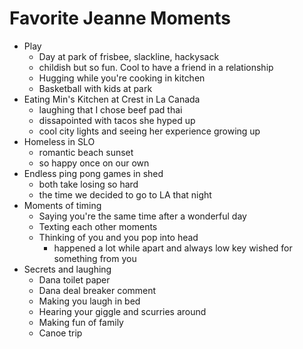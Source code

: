 # Favorite Jeanne Moments

- Play
  - Day at park of frisbee, slackline, hackysack
  - childish but so fun. Cool to have a friend in a relationship
  - Hugging while you're cooking in kitchen
  - Basketball with kids at park
- Eating Min's Kitchen at Crest in La Canada
  - laughing that I chose beef pad thai
  - dissapointed with tacos she hyped up
  - cool city lights and seeing her experience growing up
- Homeless in SLO
  - romantic beach sunset
  - so happy once on our own
- Endless ping pong games in shed
  - both take losing so hard
  - the time we decided to go to LA that night
- Moments of timing
  - Saying you're the same time after a wonderful day
  - Texting each other moments
  - Thinking of you and you pop into head
    - happened a lot while apart and always low key wished for something from you
- Secrets and laughing
  - Dana toilet paper
  - Dana deal breaker comment
  - Making you laugh in bed
  - Hearing your giggle and scurries around
  - Making fun of family
  - Canoe trip
